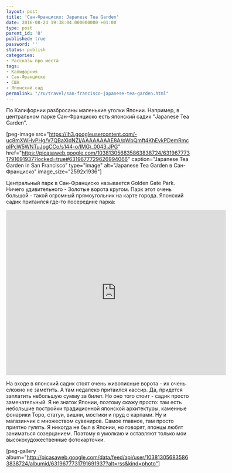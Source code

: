 ```yaml
---
layout: post
title: 'Сан-Франциско: Japanese Tea Garden'
date: 2016-08-24 19:38:04.000000000 +01:00
type: post
parent_id: '0'
published: true
password: ''
status: publish
categories:
- Рассказы про места
tags:
- Калифорния
- Сан-Франциско
- США
- Японский сад
permalink: "/ru/travel/san-francisco-japanese-tea-garden.html"
---
```

По Калифорнии разбросаны маленькие уголки Японии. Например, в центральном парке Сан-Франциско есть японский садик "Japanese Tea Garden".

[peg-image src="https://lh3.googleusercontent.com/-uc8mXWHvPHg/V7QBaXldNZI/AAAAAAAAE8A/pWbQmft4KhEvkPDemRmcpIPcW5WNTuJpgCCo/s144-o/IMG\_0043.JPG" href="https://picasaweb.google.com/103813056835863838724/6319677731791691937?locked=true#6319677729626994066" caption="Japanese Tea Garden in San Francisco" type="image" alt="Japanese Tea Garden в Сан-Франциско" image\_size="2592x1936"]

Центральный парк в Сан-Франциско называется&nbsp;Golden Gate Park. Ничего удивительного - Золотые ворота кругом. Парк этот очень большой - такой огромный прямоугольник на карте города. Японский садик притаился&nbsp;где-то посередине парка:

<iframe style="border: 0;" src="https://www.google.com/maps/embed?pb=!1m18!1m12!1m3!1d21217.260633586433!2d-122.47074622708318!3d37.76742674996481!2m3!1f0!2f0!3f0!3m2!1i1024!2i768!4f13.1!3m3!1m2!1s0x8085808fb9e85b85%3A0xbfb29b164018aab7!2sJapanese+Tea+Garden!5e0!3m2!1sen!2sus!4v1471414336429" width="600" height="450" frameborder="0" allowfullscreen="allowfullscreen"></iframe>

На входе в японский садик&nbsp;стоят очень живописные ворота - их очень сложно не заметить. А там недалеко притаился кассир. Да, придется заплатить небольшую сумму за билет. Но оно того стоит - садик просто замечательный. Я не знаток Японии, поэтому скажу просто: там есть небольшие постройки традиционной японской архитектуры, каменные фонарики Торо, статуи, вишни, мостики и пруд с карпами. Ну и магазинчик с множеством сувениров.&nbsp;Самое главное, там просто приятно гулять. Я никогда не был в Японии, но говорят, японцы любят заниматься созерцанием. Поэтому я умолкаю и оставляют только мои высокохудожественные фотокарточки.

[peg-gallery album="http://picasaweb.google.com/data/feed/api/user/103813056835863838724/albumid/6319677731791691937?alt=rss&kind=photo"]

